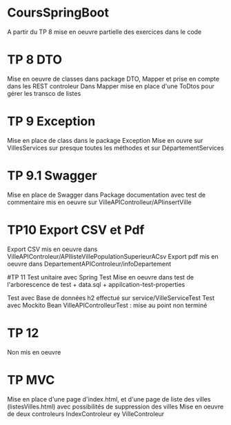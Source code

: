 # CoursSpringBoot
A partir du TP 8 mise en oeuvre partielle des exercices dans le code


# TP 8 DTO
Mise en oeuvre de classes dans package DTO, Mapper et prise en compte dans les REST controleur
Dans Mapper mise en place d'une ToDtos pour gérer les transco de listes

# TP 9 Exception
Mise en place de class dans le package Exception
Mise en ouvre sur VillesServices sur presque toutes les méthodes et sur DépartementServices

# TP 9.1 Swagger  
Mise en place de Swagger dans Package documentation avec test de commentaire mis en oeuvre sur  VilleAPIControlleur/APIinsertVille 


# TP10 Export CSV et Pdf
Export CSV mis en oeuvre dans VilleAPIControleur/APIlisteVillePopulationSuperieurACsv
Export pdf mis en oeuvre dans DepartementAPIControleur/infoDepartement

#TP 11 Test unitaire avec Spring Test 
Mise en oeuvre dans test de l'arborescence de test + data.sql + appilcation-test-properties

Test avec Base de données h2 effectué sur service/VilleServiceTest
Test avec Mockito Bean VilleAPIControlleurTest : mise au point non terminé

# TP 12 
Non mis en oeuvre

# TP MVC
Mise en place d'une page d'index.html, et d'une page de liste des villes (listesVilles.html) avec possibilités de suppression des villes
Mise en oeuvre de deux controleurs IndexControleur ey VilleControleur
